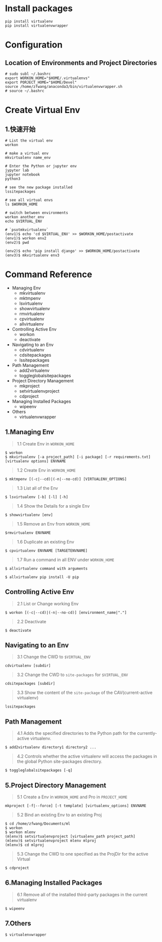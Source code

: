 
# Install packages

```shell
pip install virtualenv
pip install virtualenvwrapper
```

# Configuration 

## Location of Environments and Project Directories

```shell
# sudo subl ~/.bashrc
export WORKON_HOME="$HOME/.virtualenvs"
export PORJECT_HOME="$HOME/Devel"
source /home/zfwang/anaconda3/bin/virtualenvwrapper.sh
# source ~/.bashrc
```







# Create Virtual Env

## 1.快速开始

```shell
# List the virtual env
workon

# make a virtual env
mkvirtualenv name_env

# Enter the Python or jupyter env
jypyter lab
jupyter notebook
python3

# see the new package installed
lssitepackages

# see all virtual envs
ls $WORKON_HOME

# switch between environments
workon another_env
echo $VIRTUAL_ENV

# `psotmkvirtualenv`
(env1)$ echo 'cd $VIRTUAL_ENV' >> $WORKON_HOME/postactivate
(env1)$ workon env2
(env2)$ pwd

(env2)$ echo 'pip install django' >> $WORKON_HOME/postactivate
(env3)$ mkvirtualenv env3 
```



# Command Reference

* Managing Env
    - mkvirtualenv
    - mktmpenv
    - lsvirtualenv
    - showvirtualenv
    - rmvirtualenv
    - cpvirtualenv
    - allvirtualenv
* Controlling Active Env
    - workon
    - deactivate
* Navigating to an Env
    - cdvirtualenv
    - cdsitepackages
    - lssitepackages
* Path Management
    - add2virtualenv
    - toggleglobalsitepackages
* Project Directory Management
    - mkproject
    - setvirtualenvproject
    - cdproject
* Managing Installed Packages
    - wipeenv
* Others
    - virtualenvwrapper


## 1.Managing Env

> 1.1 Create Env in `WORKON_HOME`

```shell
$ workon
$ mkvirtualenv [-a project_path] [-i package] [-r requirements.txt] [virtualenv options] ENVNAME
```

> 1.2 Create Env in `WORKON_HOME`

```shell
$ mktmpenv [(-c|--cd)|(-n|--no-cd)] [VIRTUALENV_OPTIONS]
```

> 1.3 List all of the Env

```shell
$ lsvirtualenv [-b] [-l] [-h]
```
> 1.4 Show the Details for a single Env

```shell
$ showvirtualenv [env]
```

> 1.5 Remove an Env from `WORKON_HOME`

```shell
$rmvirtualenv ENVNAME
```

> 1.6 Duplicate an existing Env

```shell
$ cpvirtualenv ENVNAME [TARGETENVNAME]
```
> 1.7 Run a command in all ENV under `WORKON_HOME`

```shell
$ allvirtualenv command with arguments
```

```shell
$ allvirtualenv pip install -U pip
```

## Controlling Active Env

> 2.1 List or Change working Env

```shell
$ workon [(-c|--cd)|(-n|--no-cd)] [environment_name|"."]
```

> 2.2 Deactivate

```shell
$ deactivate
```

## Navigating to an Env

> 3.1 Change the CWD to `$VIRTUAL_ENV`

```shell
cdvirtualenv [subdir]
```

> 3.2 Change the CWD to `site-packages` for `$VIRTUAL_ENV`

```shell
cdsitepackages [subdir]
```

> 3.3 Show the content of the `site-package` of the CAV(current-active virtualenv)

```shell
lssitepackages
```

## Path Management

> 4.1 Adds the specified directories to the Python path for the currently-active virtualenv.

```shell
$ add2virtualenv directory1 directory2 ...
```

> 4.2 Controls whether the active virtualenv will access the packages in the global Python site-packages directory.

```shell
$ toggleglobalsitepackages [-q]
```


## 5.Project Directory Management

> 5.1 Create a Env in `WORKON_HOME` and Pro in `PROJECT_HOME`

```shell
mkproject [-f|--force] [-t template] [virtualenv_options] ENVNAME
```

> 5.2 Bind an existing Env to an existing Proj

```shell
$ cd /home/zfwang/Documents/ml
$ workon
$ workon mlenv
(mlenv)$ setvirtualenvproject [virtualenv_path project_path]
(mlenv)$ setvirtualenvproject mlenv mlproj
(mlenv)$ cd mlproj
```

> 5.3 Change the CWD to one specified as the ProjDir for the active Virtual

```shell
$ cdproject
```

## 6.Managing Installed Packages

> 6.1 Remove all of the installed third-party packages in the current virtualenv

```shell
$ wipeenv
```

## 7.Others

```shell
$ virtualenvwrapper
```